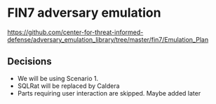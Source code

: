 # FIN7 adversary emulation

https://github.com/center-for-threat-informed-defense/adversary_emulation_library/tree/master/fin7/Emulation_Plan


## Decisions

* We will be using Scenario 1.
* SQLRat will be replaced by Caldera
* Parts requiring user interaction are skipped. Maybe added later
